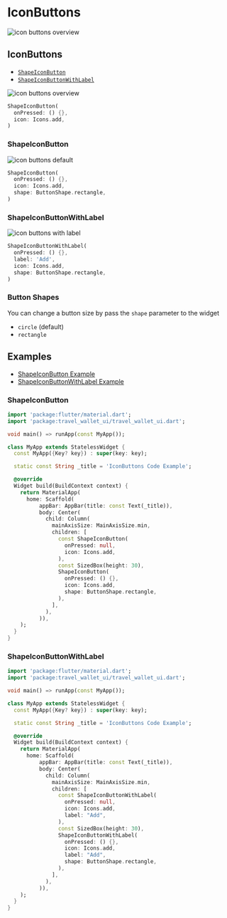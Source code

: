 # IconButtons

![icon buttons overview](/img/docs/core-components/icon-buttons/icon-buttons-overview.png)

## IconButtons

- [`ShapeIconButton`](#shapeiconbutton)
- [`ShapeIconButtonWithLabel`](#shapeiconbuttonwithlabel)

![icon buttons overview](/img/docs/core-components/icon-buttons/icon-buttons-overview.png)

```dart
ShapeIconButton(
  onPressed: () {},
  icon: Icons.add,
)
```

### ShapeIconButton

![icon buttons default](/img/docs/core-components/icon-buttons/icon-buttons-default.png)

```dart
ShapeIconButton(
  onPressed: () {},
  icon: Icons.add,
  shape: ButtonShape.rectangle,
)
```

### ShapeIconButtonWithLabel

![icon buttons with label](/img/docs/core-components/icon-buttons/icon-buttons-with-label.png)

```dart
ShapeIconButtonWithLabel(
  onPressed: () {},
  label: 'Add',
  icon: Icons.add,
  shape: ButtonShape.rectangle,
)
```

### Button Shapes

You can change a button size by pass the `shape` parameter to the widget

- `circle` (default)
- `rectangle`

## Examples

- [ShapeIconButton Example](#shapeiconbutton-1)
- [ShapeIconButtonWithLabel Example](#shapeiconbuttonwithlabel-1)

### ShapeIconButton

```dart
import 'package:flutter/material.dart';
import 'package:travel_wallet_ui/travel_wallet_ui.dart';

void main() => runApp(const MyApp());

class MyApp extends StatelessWidget {
  const MyApp({Key? key}) : super(key: key);

  static const String _title = 'IconButtons Code Example';

  @override
  Widget build(BuildContext context) {
    return MaterialApp(
      home: Scaffold(
          appBar: AppBar(title: const Text(_title)),
          body: Center(
            child: Column(
              mainAxisSize: MainAxisSize.min,
              children: [
                const ShapeIconButton(
                  onPressed: null,
                  icon: Icons.add,
                ),
                const SizedBox(height: 30),
                ShapeIconButton(
                  onPressed: () {},
                  icon: Icons.add,
                  shape: ButtonShape.rectangle,
                ),
              ],
            ),
          )),
    );
  }
}
```

### ShapeIconButtonWithLabel

```dart
import 'package:flutter/material.dart';
import 'package:travel_wallet_ui/travel_wallet_ui.dart';

void main() => runApp(const MyApp());

class MyApp extends StatelessWidget {
  const MyApp({Key? key}) : super(key: key);

  static const String _title = 'IconButtons Code Example';

  @override
  Widget build(BuildContext context) {
    return MaterialApp(
      home: Scaffold(
          appBar: AppBar(title: const Text(_title)),
          body: Center(
            child: Column(
              mainAxisSize: MainAxisSize.min,
              children: [
                const ShapeIconButtonWithLabel(
                  onPressed: null,
                  icon: Icons.add,
                  label: "Add",
                ),
                const SizedBox(height: 30),
                ShapeIconButtonWithLabel(
                  onPressed: () {},
                  icon: Icons.add,
                  label: "Add",
                  shape: ButtonShape.rectangle,
                ),
              ],
            ),
          )),
    );
  }
}
```
